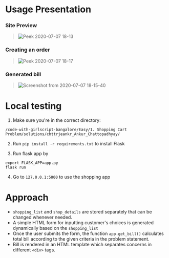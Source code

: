# Usage Presentation

<!-- Screenshots here -->
### Site Preview
> ![Peek 2020-07-07 18-13](https://user-images.githubusercontent.com/39518771/86783492-00cbf400-c07e-11ea-8ebe-435c317577ee.gif)

### Creating an order
> ![Peek 2020-07-07 18-17](https://user-images.githubusercontent.com/39518771/86783636-353fb000-c07e-11ea-85c5-1de96e65955b.gif)

### Generated bill
> ![Screenshot from 2020-07-07 18-15-40](https://user-images.githubusercontent.com/39518771/86783480-fc9fd680-c07d-11ea-8e8d-3362e3d4b11a.png)


# Local testing

1. Make sure you're in the correct directory:

```
/code-with-girlscript-bangalore/Easy/1. Shopping Cart Problem/solutions/chttrjeankr_Ankur_Chattopadhyay/
```

2. Run `pip install -r requirements.txt` to install Flask

3. Run flask app by

```
export FLASK_APP=app.py
flask run
```

4. Go to `127.0.0.1:5000` to use the shopping app

# Approach

- `shopping_list` and `shop_details` are stored separately that can be changed whenever needed.
- A simple HTML form for inputting customer's choices is generated dynamically based on the `shopping_list`
- Once the user submits the form, the function `app.get_bill()` calculates total bill according to the given criteria in the problem statement.
- Bill is rendered in an HTML template which separates concerns in different `<div>` tags.
